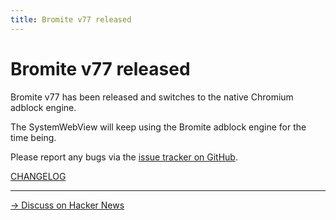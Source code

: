 ```yaml
---
title: Bromite v77 released
---
```

# Bromite v77 released

Bromite v77 has been released and switches to the native Chromium adblock engine.

The SystemWebView will keep using the Bromite adblock engine for the time being.

Please report any bugs via the [issue tracker on GitHub](https://github.com/bromite/bromite/issues).

[CHANGELOG](https://github.com/bromite/bromite/blob/master/CHANGELOG.md)

---
[&rarr; Discuss on Hacker News](https://news.ycombinator.com/item?id=20981710)
